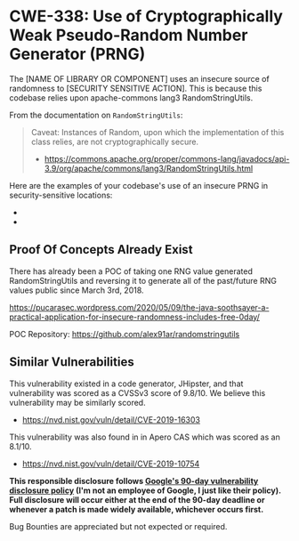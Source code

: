 # CWE-338: Use of Cryptographically Weak Pseudo-Random Number Generator (PRNG)

The [NAME OF LIBRARY OR COMPONENT] uses an insecure source of randomness to [SECURITY SENSITIVE ACTION].
This is because this codebase relies upon apache-commons lang3 RandomStringUtils.

From the documentation on `RandomStringUtils`:

> Caveat: Instances of Random, upon which the implementation of this class relies, are not cryptographically secure.
> - https://commons.apache.org/proper/commons-lang/javadocs/api-3.9/org/apache/commons/lang3/RandomStringUtils.html

Here are the examples of your codebase's use of an insecure PRNG in security-sensitive locations:
 
 -
 -

## Proof Of Concepts Already Exist
There has already been a POC of taking one RNG value generated RandomStringUtils and reversing it to generate all of the past/future RNG values public since March 3rd, 2018.

https://pucarasec.wordpress.com/2020/05/09/the-java-soothsayer-a-practical-application-for-insecure-randomness-includes-free-0day/

POC Repository: https://github.com/alex91ar/randomstringutils

## Similar Vulnerabilities

This vulnerability existed in a code generator, JHipster, and that vulnerability was scored as a CVSSv3 score of 9.8/10.
We believe this vulnerability may be similarly scored.

 - https://nvd.nist.gov/vuln/detail/CVE-2019-16303

This vulnerability was also found in in Apero CAS which was scored as an 8.1/10.

 - https://nvd.nist.gov/vuln/detail/CVE-2019-10754

**This responsible disclosure follows [Google's 90-day vulnerability disclosure policy](https://www.google.com/about/appsecurity/) (I'm not an employee of Google, I just like their policy). Full disclosure will occur either at the end of the 90-day deadline or whenever a patch is made widely available, whichever occurs first.**

Bug Bounties are appreciated but not expected or required.
